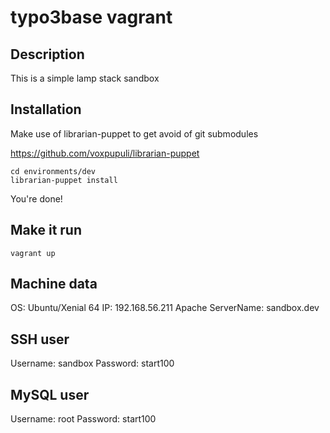 typo3base vagrant
=================

## Description

This is a simple lamp stack sandbox

## Installation

Make use of librarian-puppet to get avoid of git submodules

https://github.com/voxpupuli/librarian-puppet

	cd environments/dev
	librarian-puppet install

You're done!

## Make it run

	vagrant up

## Machine data

OS: Ubuntu/Xenial 64
IP: 192.168.56.211
Apache ServerName: sandbox.dev


## SSH user

Username: sandbox
Password: start100

## MySQL user

Username: root
Password: start100
